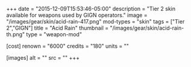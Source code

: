 +++
date = "2015-12-09T15:53:46-05:00"
description = "Tier 2 skin available for weapons used by GIGN operators."
image = "/images/gear/skin/acid-rain-417.png"
mod-types = "skin"
tags = ["Tier 2","GIGN"]
title = "Acid Rain"
thumbnail = "/images/gear/skin/acid-rain-th.png"
type = "weapon-mod"

[cost]
  renown = "6000"
  credits = "180"
  units = ""

[images]
  alt = ""
  src = ""
+++
